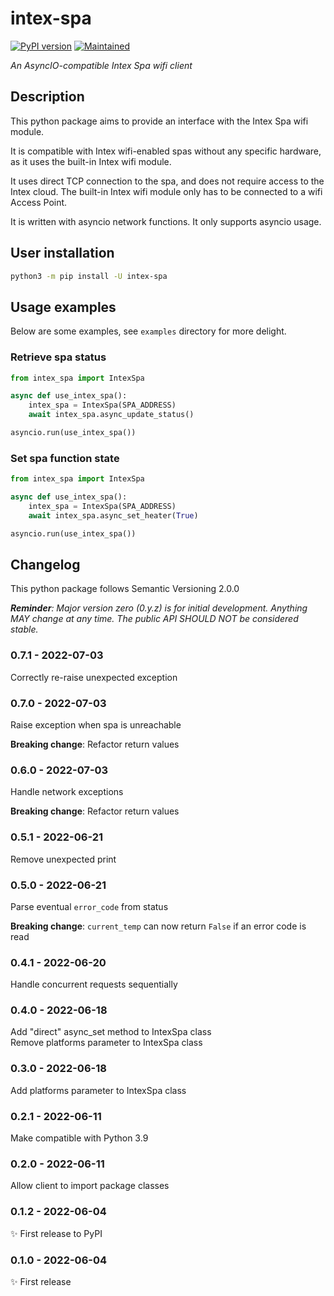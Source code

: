 # intex-spa

<!-- badges start -->

[![PyPI version][pypibadge]][pypilink]
[![Maintained][Maintained]](#)

<!-- badges end -->

_An AsyncIO-compatible Intex Spa wifi client_

## Description

This python package aims to provide an interface with the Intex Spa wifi module.

It is compatible with Intex wifi-enabled spas without any specific hardware, as it uses the built-in Intex wifi module.

It uses direct TCP connection to the spa, and does not require access to the Intex cloud. The built-in Intex wifi module only has to be connected to a wifi Access Point.

It is written with asyncio network functions. It only supports asyncio usage.

## User installation

```bash
python3 -m pip install -U intex-spa
```

## Usage examples

Below are some examples, see `examples` directory for more delight.

### Retrieve spa status
```python
from intex_spa import IntexSpa

async def use_intex_spa():
    intex_spa = IntexSpa(SPA_ADDRESS)
    await intex_spa.async_update_status()

asyncio.run(use_intex_spa())
```

### Set spa function state
```python
from intex_spa import IntexSpa

async def use_intex_spa():
    intex_spa = IntexSpa(SPA_ADDRESS)
    await intex_spa.async_set_heater(True)

asyncio.run(use_intex_spa())
```

## Changelog

This python package follows Semantic Versioning 2.0.0

***Reminder**: Major version zero (0.y.z) is for initial development. Anything MAY change at any time. The public API SHOULD NOT be considered stable.*

### 0.7.1 - 2022-07-03

Correctly re-raise unexpected exception

### 0.7.0 - 2022-07-03

Raise exception when spa is unreachable

**Breaking change**: Refactor return values

### 0.6.0 - 2022-07-03

Handle network exceptions

**Breaking change**: Refactor return values

### 0.5.1 - 2022-06-21

Remove unexpected print

### 0.5.0 - 2022-06-21

Parse eventual `error_code` from status

**Breaking change**: `current_temp` can now return `False` if an error code is read

### 0.4.1 - 2022-06-20

Handle concurrent requests sequentially

### 0.4.0 - 2022-06-18

Add "direct" async_set method to IntexSpa class \
Remove platforms parameter to IntexSpa class

### 0.3.0 - 2022-06-18

Add platforms parameter to IntexSpa class

### 0.2.1 - 2022-06-11

Make compatible with Python 3.9

### 0.2.0 - 2022-06-11

Allow client to import package classes

### 0.1.2 - 2022-06-04

✨ First release to PyPI

### 0.1.0 - 2022-06-04

✨ First release

<!-- links start -->

[maintained]: https://img.shields.io/maintenance/yes/2022.svg
[pypilink]: https://pypi.org/project/intex-spa/
[pypibadge]: https://badge.fury.io/py/intex-spa.svg

<!-- links end -->